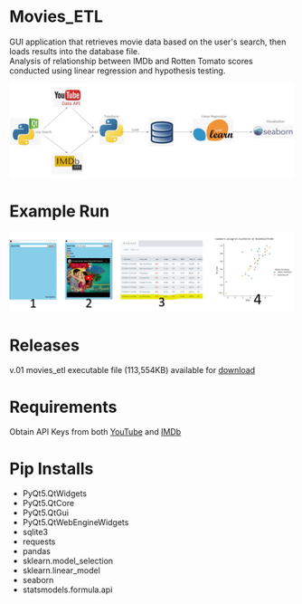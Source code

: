 # Movies_ETL
GUI application that retrieves movie data based on the user's search, then loads results into the database file. 
<br /> Analysis of relationship between IMDb and Rotten Tomato scores conducted using linear regression and hypothesis testing.


![Diagram](Images/block_diagram.jpg)


# Example Run
![Example_Run](Images/example_run.png)


# Releases
v.01 movies_etl executable file (113,554KB) available for [download](https://github.com/SarnSaetern15/Movies_ETL/releases/tag/v01) 


# Requirements
Obtain API Keys from both [YouTube](https://developers.google.com/youtube/) and [IMDb](https://developer.imdb.com/)

# Pip Installs
* PyQt5.QtWidgets
* PyQt5.QtCore
* PyQt5.QtGui
* PyQt5.QtWebEngineWidgets
* sqlite3
* requests
* pandas
* sklearn.model_selection
* sklearn.linear_model
* seaborn
* statsmodels.formula.api

